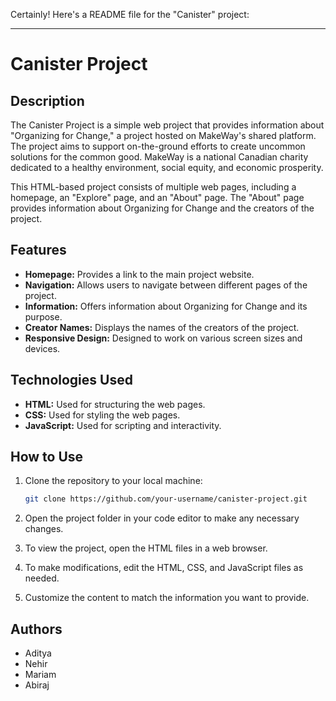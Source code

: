 Certainly! Here's a README file for the "Canister" project:

---

# Canister Project

## Description

The Canister Project is a simple web project that provides information about "Organizing for Change," a project hosted on MakeWay's shared platform. The project aims to support on-the-ground efforts to create uncommon solutions for the common good. MakeWay is a national Canadian charity dedicated to a healthy environment, social equity, and economic prosperity.

This HTML-based project consists of multiple web pages, including a homepage, an "Explore" page, and an "About" page. The "About" page provides information about Organizing for Change and the creators of the project.

## Features

- **Homepage:** Provides a link to the main project website.
- **Navigation:** Allows users to navigate between different pages of the project.
- **Information:** Offers information about Organizing for Change and its purpose.
- **Creator Names:** Displays the names of the creators of the project.
- **Responsive Design:** Designed to work on various screen sizes and devices.

## Technologies Used

- **HTML:** Used for structuring the web pages.
- **CSS:** Used for styling the web pages.
- **JavaScript:** Used for scripting and interactivity.

## How to Use

1. Clone the repository to your local machine:

   ```bash
   git clone https://github.com/your-username/canister-project.git
   ```

2. Open the project folder in your code editor to make any necessary changes.

3. To view the project, open the HTML files in a web browser.

4. To make modifications, edit the HTML, CSS, and JavaScript files as needed.

5. Customize the content to match the information you want to provide.

## Authors

- Aditya
- Nehir
- Mariam
- Abiraj
